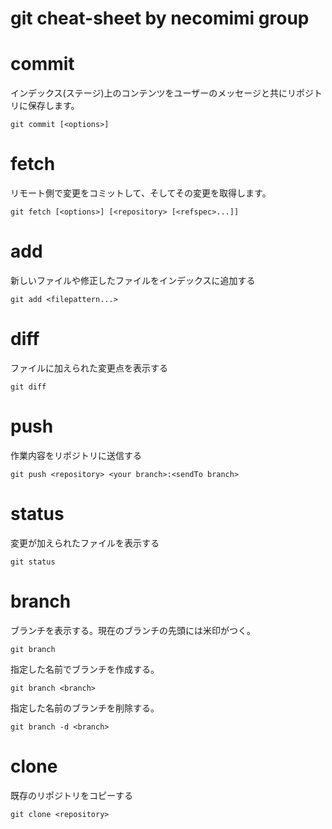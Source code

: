 git cheat-sheet by necomimi group
======


# commit
インデックス(ステージ)上のコンテンツをユーザーのメッセージと共にリポジトリに保存します。

    git commit [<options>]

# fetch
リモート側で変更をコミットして、そしてその変更を取得します。

    git fetch [<options>] [<repository> [<refspec>...]]


# add
新しいファイルや修正したファイルをインデックスに追加する

    git add <filepattern...>


# diff
ファイルに加えられた変更点を表示する

    git diff

# push
作業内容をリポジトリに送信する

    git push <repository> <your branch>:<sendTo branch>


# status
変更が加えられたファイルを表示する

    git status

# branch
ブランチを表示する。現在のブランチの先頭には米印がつく。

    git branch

指定した名前でブランチを作成する。

    git branch <branch>

指定した名前のブランチを削除する。

    git branch -d <branch>

# clone
既存のリポジトリをコピーする

    git clone <repository>

